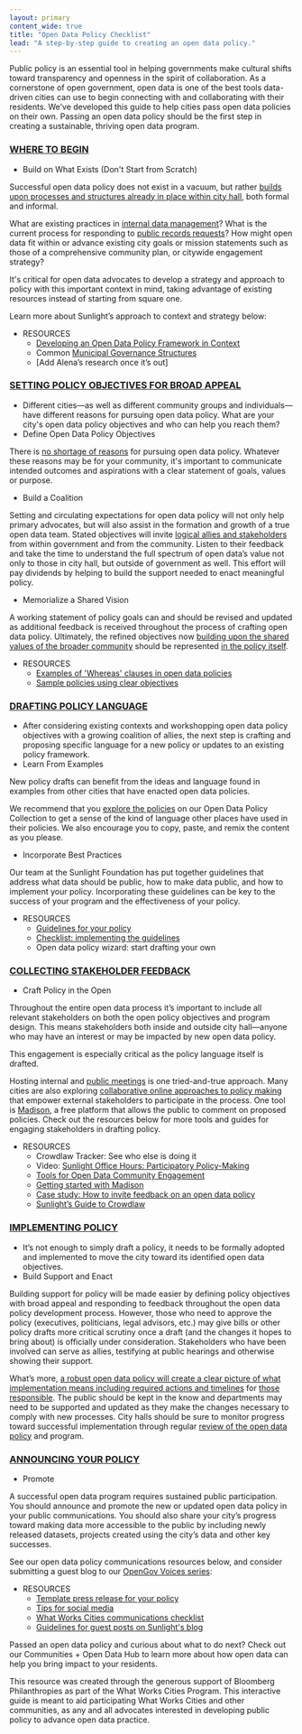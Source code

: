 ```yaml
---
layout: primary
content_wide: true
title: "Open Data Policy Checklist"
lead: "A step-by-step guide to creating an open data policy."
---
```


Public policy is an essential tool in helping governments make cultural shifts toward transparency and openness in the spirit of collaboration. As a cornerstone of open government, open data is one of the best tools data-driven cities can use to begin connecting with and collaborating with their residents. We’ve developed this guide to help cities pass open data policies on their own. Passing an open data policy should be the first step in creating a sustainable, thriving open data program.

### [WHERE TO BEGIN](http://whatworkscities.sunlightfoundation.com/#nogo)

- Build on What Exists (Don't Start from Scratch)

Successful open data policy does not exist in a vacuum, but rather [builds upon processes and structures already in place within city hall](http://sunlightfoundation.com/opendataguidelines/#build-on-precedent), both formal and informal.

What are existing practices in [internal data management](http://sunlightfoundation.com/blog/2015/02/11/sharing-sensitive-data-within-government/)? What is the current process for responding to [public records requests](http://sunlightfoundation.com/blog/tag/public-records/)? How might open data fit within or advance existing city goals or mission statements such as those of a comprehensive community plan, or citywide engagement strategy?

It's critical for open data advocates to develop a strategy and approach to policy with this important context in mind, taking advantage of existing resources instead of starting from square one.

Learn more about Sunlight’s approach to context and strategy below:

- RESOURCES
    - [Developing an Open Data Policy Framework in Context ](https://docs.google.com/document/d/1-BzDPwrquZVCY1NMMv2khzagjp7NMOGvcjIt5aNfhi4/edit#heading=h.70ahsimeeom)
    - Common [Municipal Governance Structures ](https://docs.google.com/document/d/1xKvUNM4aIeDmzvY8aODjkrsS0HTRo9VaacGQtlsJBTA/edit)
    - [Add Alena’s research once it’s out]

### [SETTING POLICY OBJECTIVES FOR BROAD APPEAL](http://whatworkscities.sunlightfoundation.com/#nogo)

- Different cities—as well as different community groups and individuals—have different reasons for pursuing open data policy. What are your city's open data policy objectives and who can help you reach them?
- Define Open Data Policy Objectives

There is [no shortage of reasons](http://sunlightfoundation.com/blog/2012/05/02/defending-the-big-tent-open-data-inclusivity-and-activism/) for pursuing open data policy. Whatever these reasons may be for your community, it's important to communicate intended outcomes and aspirations with a clear statement of goals, values or purpose.

- Build a Coalition

Setting and circulating expectations for open data policy will not only help primary advocates, but will also assist in the formation and growth of a true open data team. Stated objectives will invite [logical allies and stakeholders](https://sunlightfoundation.com/blog/2014/01/29/why-set-the-default-to-open-because-information-is-a-public-good/) from within government and from the community. Listen to their feedback and take the time to understand the full spectrum of open data’s value not only to those in city hall, but outside of government as well. This effort will pay dividends by helping to build the support needed to enact meaningful policy.

- Memorialize a Shared Vision

A working statement of policy goals can and should be revised and updated as additional feedback is received throughout the process of crafting open data policy. Ultimately, the refined objectives now [building upon the shared values of the broader community](http://sunlightfoundation.com/opendataguidelines/#goals-and-values) should be represented [in the policy itself](https://www.flickr.com/photos/sunlightfoundation/sets/72157632913192963).

- RESOURCES
    - [Examples of 'Whereas' clauses in open data policies ](https://docs.google.com/spreadsheets/d/1ySe2asRlhqqHCpDoc4Zp5qINuo-9iHeq2SdgYzB4B7Q/edit#gid=0)
    - [Sample policies using clear objectives](https://www.flickr.com/photos/sunlightfoundation/sets/72157632913192963)

### [DRAFTING POLICY LANGUAGE](http://whatworkscities.sunlightfoundation.com/#nogo)

- After considering existing contexts and workshopping open data policy objectives with a growing coalition of allies, the next step is crafting and proposing specific language for a new policy or updates to an existing policy framework.
- Learn From Examples

New policy drafts can benefit from the ideas and language found in examples from other cities that have enacted open data policies.

We recommend that you [explore the policies](http://www.opendatapolicies.org/browse/) on our Open Data Policy Collection to get a sense of the kind of language other places have used in their policies. We also encourage you to copy, paste, and remix the content as you please.

- Incorporate Best Practices

Our team at the Sunlight Foundation has put together guidelines that address what data should be public, how to make data public, and how to implement your policy. Incorporating these guidelines can be key to the success of your program and the effectiveness of your policy.

- RESOURCES
    - [Guidelines for your policy ](https://sunlightfoundation.com/opendataguidelines/)
    - [Checklist: implementing the guidelines ](https://docs.google.com/spreadsheets/d/1TaY7yIQJK-yFi85eplW9V2r2tR9xNtW8Inaq1nO44ec/edit#gid=1152618309)
    - Open data policy wizard: start drafting your own

### [COLLECTING STAKEHOLDER FEEDBACK](http://whatworkscities.sunlightfoundation.com/#nogo)

- Craft Policy in the Open

Throughout the entire open data process it’s important to include all relevant stakeholders on both the open policy objectives and program design. This means stakeholders both inside and outside city hall—anyone who may have an interest or may be impacted by new open data policy.

This engagement is especially critical as the policy language itself is drafted.

Hosting internal and [public meetings](https://sunlightfoundation.com/blog/2013/12/04/montgomery-countys-open-data-town-hall-the-town-hall-of-the-future/) is one tried-and-true approach. Many cities are also exploring [collaborative online approaches to policy making](https://sunlightfoundation.com/blog/2016/03/11/crowdlaw-and-open-data-policy-a-perfect-match/) that empower external stakeholders to participate in the process. One tool is [Madison](https://mymadison.io/), a free platform that allows the public to comment on proposed policies. Check out the resources below for more tools and guides for engaging stakeholders in drafting policy.

- RESOURCES
    - Crowdlaw Tracker: See who else is doing it
    - Video: [Sunlight Office Hours: Participatory Policy-Making](https://www.youtube.com/watch?v=RkbmGWkVCcs&feature=youtu.be)
    - [Tools for Open Data Community Engagement ](https://docs.google.com/document/d/1Jm1hIuiMEf3SLwmP1B3KgvHvrBDLKI7jA36hEDVwp34/edit)
    - [Getting started with Madison ](https://drive.google.com/file/d/0B-yyIAljB-OPN2Q3V0RYalp2UXFDWEVYWktFLTlZVm9EOVcw/view)
    - [Case study: How to invite feedback on an open data policy ](https://sunlightfoundation.com/2017/03/10/how-to-invite-feedback-on-an-open-data-policy/)
    - [Sunlight’s Guide to Crowdlaw](https://sunlightfoundation.com/2018/01/22/make-open-data-policy-more-participatory-with-our-new-crowdlaw-guide/)

### [IMPLEMENTING POLICY](http://whatworkscities.sunlightfoundation.com/#nogo)

- It’s not enough to simply draft a policy, it needs to be formally adopted and implemented to move the city toward its identified open data objectives.
- Build Support and Enact

Building support for policy will be made easier by defining policy objectives with broad appeal and responding to feedback throughout the open data policy development process. However, those who need to approve the policy (executives, politicians, legal advisors, etc.) may give bills or other policy drafts more critical scrutiny once a draft (and the changes it hopes to bring about) is officially under consideration. Stakeholders who have been involved can serve as allies, testifying at public hearings and otherwise showing their support.

What’s more, [a robust open data policy will create a clear picture of what implementation means including required actions and timelines](http://sunlightfoundation.com/opendataguidelines/#section-how-to-implement-policy) for [those responsible](http://sunlightfoundation.com/blog/2014/03/28/an-open-data-ombudsman-and-rethinking-oversight-authorities/). The public should be kept in the know and departments may need to be supported and updated as they make the changes necessary to comply with new processes. City halls should be sure to monitor progress toward successful implementation through regular [review of the open data policy](https://sunlightfoundation.com/opendataguidelines/#future-review) and program.

### [ANNOUNCING YOUR POLICY](http://whatworkscities.sunlightfoundation.com/#nogo)

- Promote

A successful open data program requires sustained public participation. You should announce and promote the new or updated open data policy in your public communications. You should also share your city’s progress toward making data more accessible to the public by including newly released datasets, projects created using the city’s data and other key successes.

See our open data policy communications resources below, and consider submitting a guest blog to our [OpenGov Voices series](https://sunlightfoundation.com/blog/series/opengov-voices/):

- RESOURCES
    - [Template press release for your policy ](https://docs.google.com/document/d/1H-dyazP6fYB3cLGB2ocJW9kXYe11sQfDTitNp6LjlMk/edit)
    - [Tips for social media ](https://docs.google.com/document/d/1bg7bvmjRbzlRYEoozABt0cEMGWjMXW506Gk-0tUtEKw/edit)
    - [What Works Cities communications checklist ](https://www.bbhub.io/dotorg/sites/8/2016/05/05.26.16_WWC-Communications-Worksheet.pdf)
    - [Guidelines for guest posts on Sunlight's blog ](https://docs.google.com/document/d/1yIenQo8ydcWAL5OaLtPcaF4EawBeNmLbrJF65_x8m_4/edit)

Passed an open data policy and curious about what to do next? Check out our Communities + Open Data Hub to learn more about how open data can help you bring impact to your residents.




This resource was created through the generous support of Bloomberg Philanthropies as part of the What Works Cities Program. This interactive guide is meant to aid participating What Works Cities and other communities, as any and all advocates interested in developing public policy to advance open data practice.
